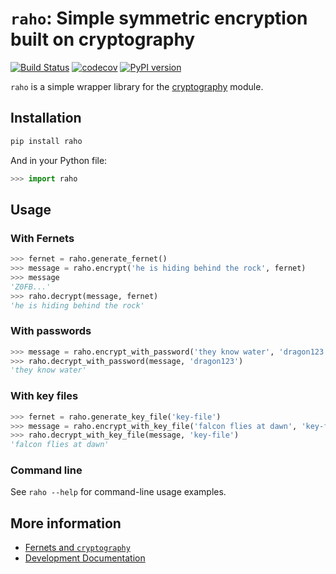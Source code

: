 # `raho`: Simple symmetric encryption built on cryptography

[![Build Status](https://travis-ci.org/abhayagiri/raho.svg?branch=master)](https://travis-ci.org/abhayagiri/raho)
[![codecov](https://codecov.io/gh/abhayagiri/raho/branch/master/graph/badge.svg)](https://codecov.io/gh/abhayagiri/raho)
[![PyPI version](https://badge.fury.io/py/raho.svg)](https://pypi.org/project/raho/)

`raho` is a simple wrapper library for the
[cryptography](https://cryptography.io/) module.

## Installation

```sh
pip install raho
```

And in your Python file:

```python
>>> import raho

```

## Usage

### With Fernets

```python
>>> fernet = raho.generate_fernet()
>>> message = raho.encrypt('he is hiding behind the rock', fernet)
>>> message
'Z0FB...'
>>> raho.decrypt(message, fernet)
'he is hiding behind the rock'

```

### With passwords

```python
>>> message = raho.encrypt_with_password('they know water', 'dragon123')
>>> raho.decrypt_with_password(message, 'dragon123')
'they know water'

```

### With key files

```python
>>> fernet = raho.generate_key_file('key-file')
>>> message = raho.encrypt_with_key_file('falcon flies at dawn', 'key-file')
>>> raho.decrypt_with_key_file(message, 'key-file')
'falcon flies at dawn'

```

### Command line

See `raho --help` for command-line usage examples.

## More information

- [Fernets and `cryptography`]([cryptography](https://cryptography.io/))
- [Development Documentation](DEVELOPMENT.md)
